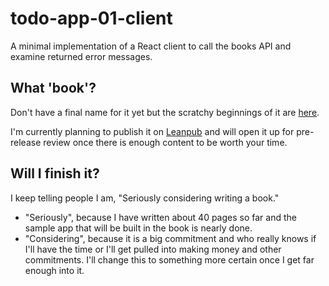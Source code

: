 # todo-app-01-client

A minimal implementation of a React client to call the books API and examine returned error messages.

## What 'book'?

Don't have a final name for it yet but the scratchy beginnings of it are [here](https://github.com/klequis/modern-fullstack-mern.git).

I'm currently planning to publish it on [Leanpub](https://leanpub.com/) and will open it up for pre-release review once there is enough content to be worth your time.

## Will I finish it?
I keep telling people I am, "Seriously considering writing a book."
- "Seriously", because I have written about 40 pages so far and the sample app that will be built in the book is nearly done.
- "Considering", because it is a big commitment and who really knows if I'll have the time or I'll get pulled into making money and other commitments.
I'll change this to something more certain once I get far enough into it.
